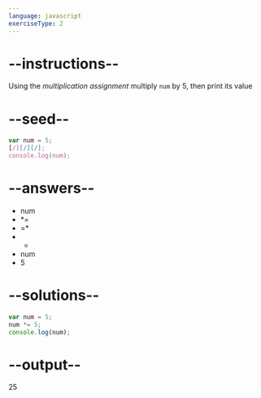 ```yaml
---
language: javascript
exerciseType: 2
---
```


# --instructions--

Using the *multiplication assignment* multiply `num` by 5, then print its value

# --seed--

```javascript
var num = 5;
[/][/][/];
console.log(num);
```

# --answers--

- num 
- *= 
- =* 
- - 
- num 
- 5

# --solutions--

```javascript
var num = 5;
num *= 5;
console.log(num);
```

# --output--

25
